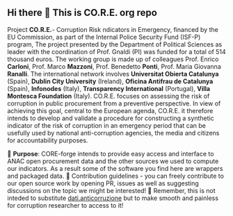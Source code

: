 ## Hi there 👋 This is CO.R.E. org repo


Project **CO.R.E.**- Corruption Risk ndicators in Emergency, financed by the EU Commission, as part of the Internal Police Security Fund (ISF-P) program,
The project presented by the Department of Political Sciences as leader with the coordination of Prof. Gnaldi (PI) was funded for a total of 514 thousand euros. The working group is made up of colleagues Prof. Enrico **Carloni**, Prof. Marco **Mazzoni**, Prof. Benedetto **Ponti**, Prof. Maria Giovanna **Ranalli**. The international network involves **Universitat Obierta Catalunya** (Spain), **Dublin City University** (Ireland), **Oficina Antifrau de Catalunya** (Spain), **Infonodes** (Italy), **Transparency International** (Portugal), **Villa Montesca Foundation** (Italy).
CO.R.E. focuses on assessing the risk of corruption in public procurement from a preventive perspective. In view of achieving this goal, central to the European agenda, CO.R.E. it therefore intends to develop and validate a procedure for constructing a synthetic indicator of the risk of corruption in an emergency period that can be usefully used by national anti-corruption agencies, the media and citizens for accountability purposes.

🎯 **Purpose**: CORE-forge intends to provide easy access and interface to ANAC open procurement data and the other sources we used to compute our indicators. As a result some of the software you find here are wrappers and packaged data.
🌈 Contribution guidelines - you can freely contribute to our open source work by opening PR, issues as well as suggesting discussions on the topic we might be interested!
🧙 Remember, this is not inteded to substitute [dati.anticorruzione](https://dati.anticorruzione.it/#/home) but to make smooth and painless for corruption researcher to access to it!

